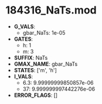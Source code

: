 # 184316_NaTs.mod

- **G_VALS**:
  - gbar_NaTs: 1e-05
- **GATES**:
  - h: 1
  - m: 3
- **SUFFIX**: NaTs
- **GMAX_NAME**: gbar_NaTs
- **STATES**: ['m', 'h']
- **I_VALS**:
  - 6.3: 9.99999999850857e-06
  - 37: 9.999999997442276e-06
- **ERROR_FLAGS**: []

